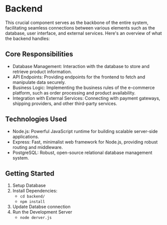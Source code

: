 # Backend 

This crucial component serves as the backbone of the entire system, facilitating seamless connections between various elements such as the database, user interface, and external services. Here's an overview of what the backend handles:

## Core Responsibilities

* Database Management: Interaction with the database to store and retrieve product information.
* API Endpoints: Providing endpoints for the frontend to fetch and manipulate data securely.
* Business Logic: Implementing the business rules of the e-commerce platform, such as order processing and product availability.
* Integration with External Services: Connecting with payment gateways, shipping providers, and other third-party services.

## Technologies Used

* Node.js: Powerful JavaScript runtime for building scalable server-side applications.
* Express: Fast, minimalist web framework for Node.js, providing robust routing and middleware.
* PostgreSQL: Robust, open-source relational database management system.

## Getting Started

1. Setup Database
3. Install Dependencies:
   * `cd backend/`
   * `npm install`
4. Update Databse connection
5. Run the Development Server
   * `node derver.js`
